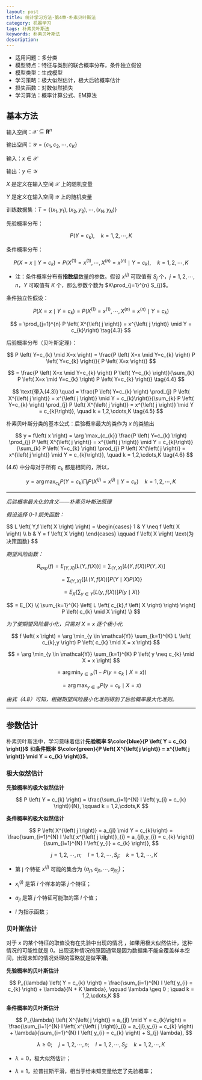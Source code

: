 ```yaml
---
layout: post
title: 统计学习方法-第4章-朴素贝叶斯法
category: 机器学习
tags: 朴素贝叶斯法
keywords: 朴素贝叶斯法
description:
---
```


- 适用问题：多分类
- 模型特点：特征与类别的联合概率分布，条件独立假设
- 模型类型：生成模型
- 学习策略：极大似然估计，极大后验概率估计
- 损失函数：对数似然损失
- 学习算法：概率计算公式、EM算法

## 基本方法

输入空间：$\mathcal{X} \subseteq \mathbf{R}^{n}$

输出空间：$\mathcal{Y} = \{ c_{1},c_{2},\cdots, c_{K} \}$

输入：$x \in \mathcal{X}$

输出：$y \in \mathcal{Y}$

$X$ 是定义在输入空间 $\mathcal{X}$ 上的随机变量

$Y$ 是定义在输入空间 $\mathcal{Y}$ 上的随机变量

训练数据集：$T = \{ \left( x_{1},y_{1} \right),\left( x_{2},y_{2} \right),\cdots,\left( x_{N},y_{N} \right) \}$

先验概率分布：

$$
P \left( Y = c_{k} \right),\quad k = 1,2,\cdots,K \tag{4.1}
$$

条件概率分布：

$$
P \left( X = x \mid Y = c_{k}\right) = P \left( X^{\left( 1 \right)} = x^{\left( 1 \right)},\cdots,X^{\left( n \right)} = x^{\left( n \right)}\mid Y = c_{k} \right), \quad k = 1,2,\cdots,K \tag{4.2}
$$

- 注：条件概率分布有**指数级**数量的参数。假设 $x^{\left( j\right)}$ 可取值有 $S_{j}$ 个，$j = 1,2,\cdots,n$，$Y$ 可取值有 $K$ 个，那么参数个数为 $K\prod_{j=1}^{n} S_{j}$。

条件独立性假设：

$$
P \left( X = x \mid Y = c_{k}\right) = P \left( X^{\left( 1 \right)} = x^{\left( 1 \right)},\cdots, X^{\left( n \right)} = x^{\left( n \right)}\mid Y = c_{k}\right)
$$

$$
= \prod_{j=1}^{n} P \left( X^{\left( j \right)} = x^{\left( j \right)} \mid Y = c_{k}\right) \tag{4.3}
$$

后验概率分布（贝叶斯定理）：

$$
P \left( Y=c_{k} \mid X=x \right) = \frac{P \left( X=x \mid Y=c_{k} \right) P \left( Y=c_{k} \right)}{ P \left( X=x \right)}
$$

$$
= \frac{P \left( X=x \mid Y=c_{k} \right) P \left( Y=c_{k} \right)}{\sum_{k} P \left( X=x \mid Y=c_{k} \right) P \left( Y=c_{k} \right)} \tag{4.4}
$$


$$
\text{带入(4.3)} \quad = \frac{P \left( Y=c_{k} \right) \prod_{j} P \left( X^{\left( j \right)} = x^{\left( j \right)} \mid Y = c_{k}\right)}{\sum_{k} P \left( Y=c_{k} \right) \prod_{j} P \left( X^{\left( j \right)} = x^{\left( j \right)} \mid Y = c_{k}\right)}, \quad k = 1,2,\cdots,K \tag{4.5}
$$

朴素贝叶斯分类的基本公式：后验概率最大的类作为 $x$ 的类输出

$$
y = f\left( x \right) = \arg \max_{c_{k}} \frac{P \left( Y=c_{k} \right) \prod_{j} P \left( X^{\left( j \right)} = x^{\left( j \right)} \mid Y = c_{k}\right)}{\sum_{k} P \left( Y=c_{k} \right) \prod_{j} P \left( X^{\left( j \right)} = x^{\left( j \right)} \mid Y = c_{k}\right)}, \quad k = 1,2,\cdots,K \tag{4.6}
$$

(4.6) 中分母对于所有 $c_{k}$ 都是相同的，所以，

$$
y = \arg \max_{c_{k}} P \left( Y=c_{k} \right) \prod_{j} P \left( X^{\left( j \right)} = x^{\left( j \right)} \mid Y = c_{k}\right) \quad k = 1,2,\cdots,K \tag{4.7}
$$

----

*后验概率最大化的含义——朴素贝叶斯法原理*

*假设选择 0-1 损失函数：*

<div>
$$
L \left( Y,f \left( X \right) \right) =
\begin{cases}
1 & Y \neq f \left( X \right) \\
b & Y = f \left( X \right)
\end{cases} \qquad f \left( X \right) \text{为决策函数}
$$
</div>

*期望风险函数：*

$$
R_{exp} \left( f \right) = E_{\left( Y, X \right)} \left[ L \left( Y,f \left( X \right) \right) \right] = \sum_{\left( Y, X \right)} \left[L \left( Y,f \left( X \right) \right) P \left( Y, X \right) \right]
$$

$$
= \sum_{\left( Y, X \right)} \{ \left[ L \left( Y,f \left( X \right) \right) \right] P \left( Y \mid X \right) P \left( X \right) \}
$$

$$
= E_{X} \{ \sum_{ y \in Y } \left[ L \left( y,f \left( X \right) \right) \right] P \left( y \mid X \right)  \}
$$

$$
= E_{X} \{ \sum_{k=1}^{K} \left[ L \left( c_{k},f \left( X \right) \right) \right] P \left( c_{k} \mid X \right) \}
$$

*为了使期望风险最小化，只需对 $X =x$ 逐个极小化*

$$
f \left( x \right) = \arg \min_{y \in \mathcal{Y}} \sum_{k=1}^{K} L \left( c_{k},y \right) P \left( c_{k} \mid X = x \right)
$$

$$
= \arg \min_{y \in \mathcal{Y}} \sum_{k=1}^{K} P \left( y \neq c_{k} \mid X = x \right)
$$

$$
= \arg \min_{y \in \mathcal{Y}} \left( 1 - P \left( y = c_{k} \mid X = x \right) \right)
$$

$$
= \arg \max_{y \in \mathcal{Y}} P \left( y = c_{k} \mid X = x \right) \tag{4.8}
$$

*由式（4.8）可知，根据期望风险最小化准则得到了后验概率最大化准则。*

----

## 参数估计

朴素贝叶斯法中，学习意味着估计**先验概率 $\color{blue}{P \left( Y = c_{k} \right)}$** 和**条件概率 $\color{green}{P \left( X^{\left( j \right)} = x^{\left( j \right)} \mid Y = c_{k} \right)}$**。

### 极大似然估计

**先验概率的极大似然估计**

$$
P \left( Y = c_{k} \right) = \frac{\sum_{i=1}^{N} I \left( y_{i} = c_{k} \right)}{N}, \qquad k = 1,2,\cdots,K 
$$

**条件概率的极大似然估计**

$$
P \left( X^{\left( j \right)} = a_{jl} \mid Y = c_{k}\right) = \frac{\sum_{i=1}^{N} I \left( x^{\left( j \right)}_{i} = a_{jl},y_{i} = c_{k} \right)}{\sum_{i=1}^{N} I \left( y_{i} = c_{k} \right)}, 
$$

$$
\quad j = 1,2,\cdots,n ; \quad l = 1,2,\cdots,S_{j} ; \quad k = 1,2,\cdots,K 
$$

- 第 j 个特征 $x^{\left( j \right)}$ 可能的集合为 $\{ a_{j1},a_{j1},\cdots,a_{jS_{j}}\}$；

- $x_{i}^{\left( j \right)}$ 是第 $i$ 个样本的第 $j$ 个特征；

- $a_{jl}$ 是第 $j$ 个特征可能取的第 $l$ 个值；

- $I$ 为指示函数；

### 贝叶斯估计

对于 $x$ 的某个特征的取值没有在先验中出现的情况 ，如果用极大似然估计，这种情况的可能性就是 0。出现这种情况的原因通常是因为数据集不能全覆盖样本空间，出现未知的情况处理的策略就是做**平滑**。

**先验概率的贝叶斯估计**

$$
P_{\lambda} \left( Y = c_{k} \right) = \frac{\sum_{i=1}^{N} I \left( y_{i} = c_{k} \right) + \lambda}{N + K \lambda}, \qquad \lambda \geq 0 ; \quad k = 1,2,\cdots,K 
$$

**条件概率的贝叶斯估计**

$$
P_{\lambda} \left( X^{\left( j \right)} = a_{jl} \mid Y = c_{k}\right) = \frac{\sum_{i=1}^{N} I \left( x^{\left( j \right)}_{i} = a_{jl},y_{i} = c_{k} \right) + \lambda}{\sum_{i=1}^{N} I \left( y_{i} = c_{k} \right) + S_{j} \lambda}, 
$$

$$
\lambda \geq 0 ; \quad j = 1,2,\cdots,n ; \quad l = 1,2,\cdots,S_{j} ; \quad k = 1,2,\cdots,K 
$$


- $\lambda = 0$，极大似然估计；

- $\lambda = 1$，拉普拉斯平滑，相当于给未知变量给定了先验概率；